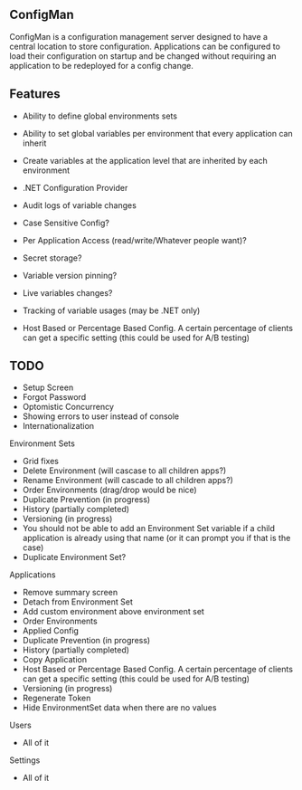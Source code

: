 ## ConfigMan

ConfigMan is a configuration management server designed to have a central location to store configuration. Applications can be configured to load their configuration
on startup and be changed without requiring an application to be redeployed for a config change.

## Features
- Ability to define global environments sets 
- Ability to set global variables per environment that every application can inherit
- Create variables at the application level that are inherited by each environment
- .NET Configuration Provider
- Audit logs of variable changes

- Case Sensitive Config?
- Per Application Access (read/write/Whatever people want)?
- Secret storage?
- Variable version pinning?
- Live variables changes?
- Tracking of variable usages (may be .NET only)
- Host Based or Percentage Based Config. A certain percentage of clients can get a specific setting (this could be used for A/B testing)


## TODO
- Setup Screen
- Forgot Password
- Optomistic Concurrency
- Showing errors to user instead of console
- Internationalization

Environment Sets
- Grid fixes
- Delete Environment (will cascase to all children apps?)
- Rename Environment (will cascade to all children apps?)
- Order Environments (drag/drop would be nice)
- Duplicate Prevention (in progress)
- History (partially completed)
- Versioning (in progress)
- You should not be able to add an Environment Set variable if a child application is already using that name (or it can prompt you if that is the case)
- Duplicate Environment Set?

Applications
- Remove summary screen
- Detach from Environment Set
- Add custom environment above environment set
- Order Environments
- Applied Config 
- Duplicate Prevention (in progress)
- History (partially completed)
- Copy Application
- Host Based or Percentage Based Config. A certain percentage of clients can get a specific setting (this could be used for A/B testing)
- Versioning (in progress)
- Regenerate Token
- Hide EnvironmentSet data when there are no values

Users
- All of it

Settings
- All of it